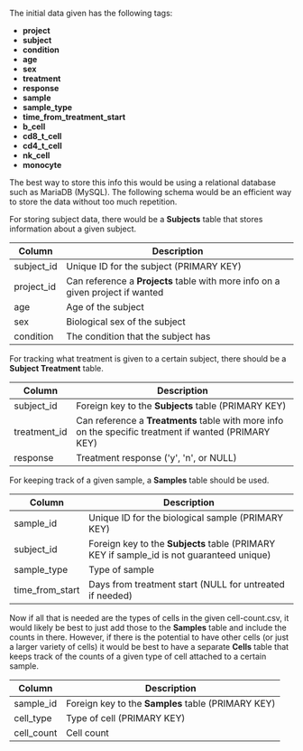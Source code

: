 The initial data given has the following tags:

- **project**
- **subject**
- **condition**
- **age**
- **sex**
- **treatment**
- **response**
- **sample**
- **sample_type**
- **time_from_treatment_start**
- **b_cell**
- **cd8_t_cell**
- **cd4_t_cell**
- **nk_cell**
- **monocyte**

The best way to store this info this would be using a relational database such as MariaDB (MySQL).
The following schema would be an efficient way to store the data without too much repetition.

For storing subject data, there would be a **Subjects** table that stores information about a given subject.

| Column | Description |
| ------ | --- |
| subject_id |Unique ID for the subject (PRIMARY KEY) |
| project_id | Can reference a **Projects** table with more info on a given project if wanted |
| age |Age of the subject |
| sex | Biological sex of the subject |
| condition | The condition that the subject has |

For tracking what treatment is given to a certain subject, there should be a **Subject Treatment** table.

| Column | Description |
| ------ | ---------- |
| subject_id   | Foreign key to the **Subjects** table (PRIMARY KEY)      |
| treatment_id | Can reference a **Treatments** table with more info on the specific treatment if wanted (PRIMARY KEY) |
| response     |Treatment response ('y', 'n', or NULL) |

For keeping track of a given sample, a **Samples** table should be used.

| Column  | Description  |
| ---- | -------- |
| sample_id | Unique ID for the biological sample (PRIMARY KEY)  |
| subject_id | Foreign key to the **Subjects** table (PRIMARY KEY if sample_id is not guaranteed unique)  |
| sample_type  |  Type of sample  |
| time_from_start | Days from treatment start (NULL for untreated if needed) |

Now if all that is needed are the types of cells in the given cell-count.csv, it would likely be best to just add those to the **Samples** table and include the counts in there. However, if there is the potential to have other cells (or just a larger variety of cells) it would be best to have a separate **Cells** table that keeps track of the counts of a given type of cell attached to a certain sample.

| Column  | Description  |
| --- | ------ |
| sample_id  | Foreign key to the **Samples** table (PRIMARY KEY)  |
| cell_type  | Type of cell (PRIMARY KEY) |
| cell_count | Cell count |